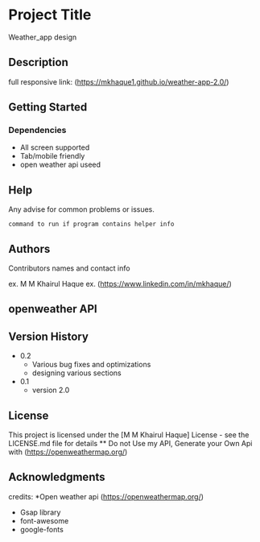 # Project Title
Weather_app design 
## Description

full responsive link: (https://mkhaque1.github.io/weather-app-2.0/)

## Getting Started

### Dependencies

* All screen supported
* Tab/mobile friendly
* open weather api useed

## Help

Any advise for common problems or issues.
```
command to run if program contains helper info
```

## Authors

Contributors names and contact info

ex. M M Khairul Haque 
ex. (https://www.linkedin.com/in/mkhaque/)

## openweather API

## Version History

* 0.2
    * Various bug fixes and optimizations
    * designing various sections
* 0.1
    * version 2.0

## License

This project is licensed under the [M M Khairul Haque] License - see the LICENSE.md file for details
** Do not Use my API, Generate your Own Api with (https://openweathermap.org/)

## Acknowledgments

credits:
*Open weather api (https://openweathermap.org/)
* Gsap library
* font-awesome
* google-fonts



